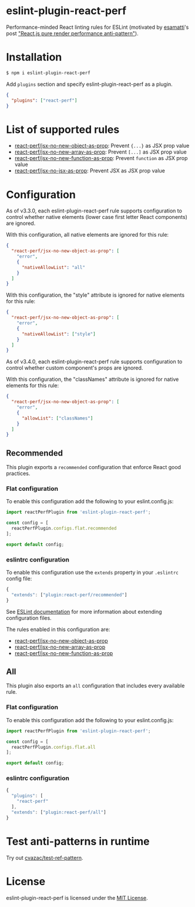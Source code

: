 # eslint-plugin-react-perf

Performance-minded React linting rules for ESLint (motivated by [esamatti](https://twitter.com/esamatti)'s post ["React.js pure render performance anti-pattern"](https://medium.com/@esamatti/react-js-pure-render-performance-anti-pattern-fb88c101332f)).

# Installation

```sh
$ npm i eslint-plugin-react-perf
```

Add `plugins` section and specify eslint-plugin-react-perf as a plugin.

```json
{
  "plugins": ["react-perf"]
}
```

# List of supported rules

- [react-perf/jsx-no-new-object-as-prop](docs/rules/jsx-no-new-object-as-prop.md): Prevent `{...}` as JSX prop value
- [react-perf/jsx-no-new-array-as-prop](docs/rules/jsx-no-new-array-as-prop.md): Prevent `[...]` as JSX prop value
- [react-perf/jsx-no-new-function-as-prop](docs/rules/jsx-no-new-function-as-prop.md): Prevent `function` as JSX prop value
- [react-perf/jsx-no-jsx-as-prop](docs/rules/jsx-no-jsx-as-prop.md): Prevent JSX as JSX prop value

# Configuration

As of v3.3.0, each eslint-plugin-react-perf rule supports configuration to control whether native elements (lower case first letter React components) are ignored.

With this configuration, all native elements are ignored for this rule:

```json
{
  "react-perf/jsx-no-new-object-as-prop": [
    "error",
    {
      "nativeAllowList": "all"
    }
  ]
}
```

With this configuration, the "style" attribute is ignored for native elements for this rule:

```json
{
  "react-perf/jsx-no-new-object-as-prop": [
    "error",
    {
      "nativeAllowList": ["style"]
    }
  ]
}
```

As of v3.4.0, each eslint-plugin-react-perf rule supports configuration to control whether custom component's props are ignored.

With this configuration, the "classNames" attribute is ignored for native elements for this rule:

```json
{
  "react-perf/jsx-no-new-object-as-prop": [
    "error",
    {
      "allowList": ["classNames"]
    }
  ]
}
```

## Recommended

This plugin exports a `recommended` configuration that enforce React good practices.

### Flat configuration

To enable this configuration add the following to your eslint.config.js:
```js
import reactPerfPlugin from 'eslint-plugin-react-perf';

const config = [
  reactPerfPlugin.configs.flat.recommended
];

export default config;
```

### eslintrc configuration

To enable this configuration use the `extends` property in your `.eslintrc` config file:

```js
{
  "extends": ["plugin:react-perf/recommended"]
}
```

See [ESLint documentation](http://eslint.org/docs/user-guide/configuring#extending-configuration-files) for more information about extending configuration files.

The rules enabled in this configuration are:

- [react-perf/jsx-no-new-object-as-prop](docs/rules/jsx-no-new-object-as-prop.md)
- [react-perf/jsx-no-new-array-as-prop](docs/rules/jsx-no-new-array-as-prop.md)
- [react-perf/jsx-no-new-function-as-prop](docs/rules/jsx-no-new-function-as-prop.md)

## All

This plugin also exports an `all` configuration that includes every available rule.

### Flat configuration

To enable this configuration add the following to your eslint.config.js:
```js
import reactPerfPlugin from 'eslint-plugin-react-perf';

const config = [
  reactPerfPlugin.configs.flat.all
];

export default config;
```

### eslintrc configuration

```js
{
  "plugins": [
    "react-perf"
  ],
  "extends": ["plugin:react-perf/all"]
}
```

# Test anti-patterns in runtime

Try out [cvazac/test-ref-pattern](https://github.com/cvazac/test-ref-pattern).

# License

eslint-plugin-react-perf is licensed under the [MIT License](http://www.opensource.org/licenses/mit-license.php).
